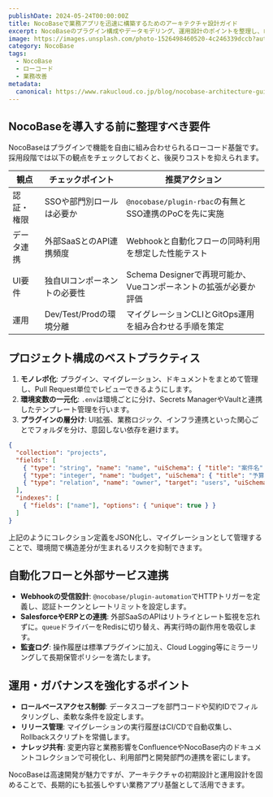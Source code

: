 ```yaml
---
publishDate: 2024-05-24T00:00:00Z
title: NocoBaseで業務アプリを迅速に構築するためのアーキテクチャ設計ガイド
excerpt: NocoBaseのプラグイン構成やデータモデリング、運用設計のポイントを整理し、ローコード開発を安全かつ拡張性高く進めるための実践的なガイドです。
image: https://images.unsplash.com/photo-1526498460520-4c246339dccb?auto=format&fit=crop&w=2070&q=80
category: NocoBase
tags:
  - NocoBase
  - ローコード
  - 業務改善
metadata:
  canonical: https://www.rakucloud.co.jp/blog/nocobase-architecture-guide
---
```


## NocoBaseを導入する前に整理すべき要件

NocoBaseはプラグインで機能を自由に組み合わせられるローコード基盤です。採用段階では以下の観点をチェックしておくと、後戻りコストを抑えられます。

| 観点 | チェックポイント | 推奨アクション |
| --- | --- | --- |
| 認証・権限 | SSOや部門別ロールは必要か | `@nocobase/plugin-rbac`の有無とSSO連携のPoCを先に実施 |
| データ連携 | 外部SaaSとのAPI連携頻度 | Webhookと自動化フローの同時利用を想定した性能テスト |
| UI要件 | 独自UIコンポーネントの必要性 | Schema Designerで再現可能か、Vueコンポーネントの拡張が必要か評価 |
| 運用 | Dev/Test/Prodの環境分離 | マイグレーションCLIとGitOps運用を組み合わせる手順を策定 |

## プロジェクト構成のベストプラクティス

1. **モノレポ化**: プラグイン、マイグレーション、ドキュメントをまとめて管理し、Pull Request単位でレビューできるようにします。
2. **環境変数の一元化**: `.env`は環境ごとに分け、Secrets ManagerやVaultと連携したテンプレート管理を行います。
3. **プラグインの層分け**: UI拡張、業務ロジック、インフラ連携といった関心ごとでフォルダを分け、意図しない依存を避けます。

```json
{
  "collection": "projects",
  "fields": [
    { "type": "string", "name": "name", "uiSchema": { "title": "案件名" } },
    { "type": "integer", "name": "budget", "uiSchema": { "title": "予算", "component": "NumberPicker" } },
    { "type": "relation", "name": "owner", "target": "users", "uiSchema": { "title": "担当者" } }
  ],
  "indexes": [
    { "fields": ["name"], "options": { "unique": true } }
  ]
}
```

上記のようにコレクション定義をJSON化し、マイグレーションとして管理することで、環境間で構造差分が生まれるリスクを抑制できます。

## 自動化フローと外部サービス連携

- **Webhookの受信設計**: `@nocobase/plugin-automation`でHTTPトリガーを定義し、認証トークンとレートリミットを設定します。
- **SalesforceやERPとの連携**: 外部SaaSのAPIはリトライとレート監視を忘れずに。`queue`ドライバーをRedisに切り替え、再実行時の副作用を吸収します。
- **監査ログ**: 操作履歴は標準プラグインに加え、Cloud Logging等にミラーリングして長期保管ポリシーを満たします。

## 運用・ガバナンスを強化するポイント

- **ロールベースアクセス制御**: データスコープを部門コードや契約IDでフィルタリングし、柔軟な条件を設定します。
- **リリース管理**: マイグレーションの実行履歴はCI/CDで自動収集し、Rollbackスクリプトを常備します。
- **ナレッジ共有**: 変更内容と業務影響をConfluenceやNocoBase内のドキュメントコレクションで可視化し、利用部門と開発部門の連携を密にします。

NocoBaseは高速開発が魅力ですが、アーキテクチャの初期設計と運用設計を固めることで、長期的にも拡張しやすい業務アプリ基盤として活用できます。
